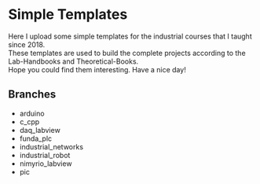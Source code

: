 # Simple Templates
Here I upload some simple templates for the industrial courses that I taught since 2018.<br />
These templates are used to build the complete projects according to the Lab-Handbooks and Theoretical-Books.<br />
Hope you could find them interesting. Have a nice day!<br />
## Branches<br /> 
- arduino
- c_cpp
- daq_labview
- funda_plc
- industrial_networks
- industrial_robot
- nimyrio_labview
- pic
